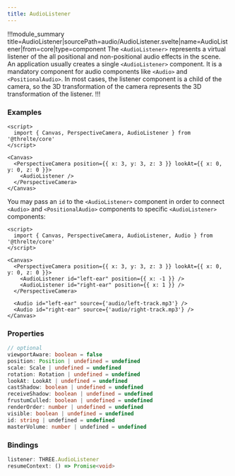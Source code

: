 ```yaml
---
title: AudioListener
---
```


!!!module_summary title=AudioListener|sourcePath=audio/AudioListener.svelte|name=AudioListener|from=core|type=component
The `<AudioListener>` represents a virtual listener of the all positional and non-positional audio effects in the scene.
An application usually creates a single `<AudioListener>` component. It is a mandatory component for audio components like `<Audio>` and `<PositionalAudio>`.
In most cases, the listener component is a child of the camera, so the 3D transformation of the camera represents the 3D transformation of the listener.
!!!

### Examples

```svelte
<script>
  import { Canvas, PerspectiveCamera, AudioListener } from '@threlte/core'
</script>

<Canvas>
  <PerspectiveCamera position={{ x: 3, y: 3, z: 3 }} lookAt={{ x: 0, y: 0, z: 0 }}>
    <AudioListener />
  </PerspectiveCamera>
</Canvas>
```

You may pass an `id` to the `<AudioListener>` component in order to connect `<Audio>` and `<PositionalAudio>` components to specific `<AudioListener>` components:

```svelte
<script>
  import { Canvas, PerspectiveCamera, AudioListener, Audio } from '@threlte/core'
</script>

<Canvas>
  <PerspectiveCamera position={{ x: 3, y: 3, z: 3 }} lookAt={{ x: 0, y: 0, z: 0 }}>
    <AudioListener id="left-ear" position={{ x: -1 }} />
    <AudioListener id="right-ear" position={{ x: 1 }} />
  </PerspectiveCamera>

  <Audio id="left-ear" source={'audio/left-track.mp3'} />
  <Audio id="right-ear" source={'audio/right-track.mp3'} />
</Canvas>
```

### Properties

```ts
// optional
viewportAware: boolean = false
position: Position | undefined = undefined
scale: Scale | undefined = undefined
rotation: Rotation | undefined = undefined
lookAt: LookAt | undefined = undefined
castShadow: boolean | undefined = undefined
receiveShadow: boolean | undefined = undefined
frustumCulled: boolean | undefined = undefined
renderOrder: number | undefined = undefined
visible: boolean | undefined = undefined
id: string | undefined = undefined
masterVolume: number | undefined = undefined
```

### Bindings

```ts
listener: THREE.AudioListener
resumeContext: () => Promise<void>
```
